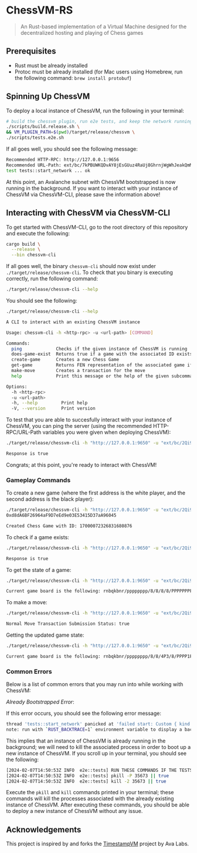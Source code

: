 # ChessVM-RS

> An Rust-based implementation of a Virtual Machine designed for the
> decentralized hosting and playing of Chess games

## Prerequisites

-   Rust must be already installed
-   Protoc must be already installed (for Mac users using Homebrew, run the
    following command: `brew install protobuf`)

## Spinning Up ChessVM

To deploy a local instance of ChessVM, run the following in your terminal:

```bash
# build the chessvm plugin, run e2e tests, and keep the network running
./scripts/build.release.sh \
&& VM_PLUGIN_PATH=$(pwd)/target/release/chessvm \
./scripts/tests.e2e.sh
```

If all goes well, you should see the following message:

```bash
Recommended HTTP-RPC: http://127.0.0.1:9656
Recommended URL-Path: ext/bc/7kPBUWKQDvAY8jEsGUuz4RaUj8GhrnjWgWhJeakQmMvjzrTUo/rpc
test tests::start_network ... ok
```

At this point, an Avalanche subnet with ChessVM bootstrapped is now running in
the background. If you want to interact with your instance of ChessVM via
ChessVM-CLI, please save the information above!

## Interacting with ChessVM via ChessVM-CLI

To get started with ChessVM-CLI, go to the root directory of this repository and
execute the following:

```bash
cargo build \
  --release \
  --bin chessvm-cli
```

If all goes well, the binary `chessvm-cli` should now exist under
`./target/release/chessvm-cli`. To check that you binary is executing correctly,
run the following command:

```bash
./target/release/chessvm-cli --help
```

You should see the following:

```bash
./target/release/chessvm-cli --help

A CLI to interact with an existing ChessVM instance

Usage: chessvm-cli -h <http-rpc> -u <url-path> [COMMAND]

Commands:
  ping             Checks if the given instance of ChessVM is running
  does-game-exist  Returns true if a game with the associated ID exists, false otherwise
  create-game      Creates a new Chess Game
  get-game         Returns FEN representation of the associated game if it exists
  make-move        Creates a transaction for the move
  help             Print this message or the help of the given subcommand(s)

Options:
  -h <http-rpc>
  -u <url-path>
  -h, --help         Print help
  -V, --version      Print version
```

To test that you are able to succesfully interact with your instance of ChessVM,
you can ping the server (using the recommended HTTP-RPC/URL-Path variables you
were given when deploying ChessVM):

```bash
./target/release/chessvm-cli -h "http://127.0.0.1:9650" -u "ext/bc/2Qi9MXGenu8FxAPKjZqCjd7ev9QwFETTzdM7HeV9uV7cmfUR1K/rpc" ping

Response is true
```

Congrats; at this point, you're ready to interact with ChessVM!

### Gameplay Commands

To create a new game (where the first address is the white player, and the
second address is the black player):

```bash
./target/release/chessvm-cli -h "http://127.0.0.1:9650" -u "ext/bc/2Qi9MXGenu8FxAPKjZqCjd7ev9QwFETTzdM7HeV9uV7cmfUR1K/rpc" create-game 0x7f610402ccc4CC1BEbcE9699819200f5f28ED6e3
0xd8dA6BF26964aF9D7eEd9e03E53415D37aA96045

Created Chess Game with ID: 17000072326831680876
```

To check if a game exists:

```bash
./target/release/chessvm-cli -h "http://127.0.0.1:9650" -u "ext/bc/2Qi9MXGenu8FxAPKjZqCjd7ev9QwFETTzdM7HeV9uV7cmfUR1K/rpc" does-game-exist 17000072326831680876

Response is true
```

To get the state of a game:

```bash
./target/release/chessvm-cli -h "http://127.0.0.1:9650" -u "ext/bc/2Qi9MXGenu8FxAPKjZqCjd7ev9QwFETTzdM7HeV9uV7cmfUR1K/rpc" get-game 17000072326831680876

Current game board is the following: rnbqkbnr/pppppppp/8/8/8/8/PPPPPPPP/RNBQKBNR
```

To make a move:

```bash
./target/release/chessvm-cli -h "http://127.0.0.1:9650" -u "ext/bc/2Qi9MXGenu8FxAPKjZqCjd7ev9QwFETTzdM7HeV9uV7cmfUR1K/rpc" make-move normal 0x7f610402ccc4CC1BEbcE9699819200f5f28ED6e3 17000072326831680876 P e2 e4

Normal Move Transaction Submission Status: true
```

Getting the updated game state:

```bash
./target/release/chessvm-cli -h "http://127.0.0.1:9650" -u "ext/bc/2Qi9MXGenu8FxAPKjZqCjd7ev9QwFETTzdM7HeV9uV7cmfUR1K/rpc" get-game 17000072326831680876

Current game board is the following: rnbqkbnr/pppppppp/8/8/4P3/8/PPPP1PPP/RNBQKBNR
```

### Common Errors

Below is a list of common errors that you may run into while working with
ChessVM:

_Already Bootstrapped Error_:

If this error occurs, you should see the following error message:

```bash
thread 'tests::start_network' panicked at 'failed start: Custom { kind: Other, error: "failed stop 'status: Unknown, message: \"already bootstrapped\", details: [], metadata: MetadataMap { headers: {\"content-type\": \"application/grpc\"} }'" }', tests/e2e/src/tests/mod.rs:475:10
note: run with `RUST_BACKTRACE=1` environment variable to display a backtrace
```

This implies that an instance of ChessVM is already running in the background;
we will need to kill the associated process in order to boot up a new instance
of ChessVM. If you scroll up in your terminal, you should see the following:

```bash
[2024-02-07T14:50:53Z INFO  e2e::tests] RUN THESE COMMANDS IF THE TESTS FAIL
[2024-02-07T14:50:53Z INFO  e2e::tests] pkill -P 35673 || true
[2024-02-07T14:50:53Z INFO  e2e::tests] kill -2 35673 || true
```

Execute the `pkill` and `kill` commands printed in your terminal; these commands
will kill the processes associated with the already existing instance of
ChessVM. After executing these commands, you should be able to deploy a new
instance of ChessVM without any issue.

## Acknowledgements

This project is inspired by and forks the
[TimestampVM](https://github.com/ava-labs/timestampvm-rs) project by Ava Labs.
